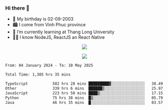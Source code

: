 ### Hi there 👋
- 🎂 My birthday is 02-09-2003
- 🏙️ I come from Vinh Phuc province
- 🌱 I’m currently learning at Thang Long University
- 🧑‍💻 I know NodeJS, ReactJS an React Native
<p align="center"><img src="https://github-readme-stats.vercel.app/api?username=tmquang0209&show_icons=true&theme=gradient"></p>
<p align="center"><img src="https://github-readme-stats.vercel.app/api/top-langs/?username=tmquang0209&hide=scss,css&langs_count=10"></p>
<!--START_SECTION:waka-->

```txt
From: 04 January 2024 - To: 10 May 2025

Total Time: 1,305 hrs 35 mins

TypeScript           502 hrs 28 mins █████████▓░░░░░░░░░░░░░░░   38.49 %
Other                339 hrs 6 mins  ██████▒░░░░░░░░░░░░░░░░░░   25.97 %
JavaScript           223 hrs 50 mins ████▒░░░░░░░░░░░░░░░░░░░░   17.15 %
Python               75 hrs 38 mins  █▒░░░░░░░░░░░░░░░░░░░░░░░   05.79 %
Java                 46 hrs 35 mins  █░░░░░░░░░░░░░░░░░░░░░░░░   03.57 %
```

<!--END_SECTION:waka-->
